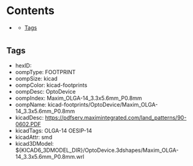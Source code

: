 



Contents
========

* [](#)
	* [Tags](#tags)

# 

## Tags

- hexID: 
- oompType: FOOTPRINT
- oompSize: kicad
- oompColor: kicad-footprints
- oompDesc: OptoDevice
- oompIndex: Maxim_OLGA-14_3.3x5.6mm_P0.8mm
- oompName: kicad-footprints/OptoDevice/Maxim_OLGA-14_3.3x5.6mm_P0.8mm
- kicadDesc: https://pdfserv.maximintegrated.com/land_patterns/90-0602.PDF
- kicadTags: OLGA-14 OESIP-14
- kicadAttr: smd
- kicad3DModel: ${KICAD6_3DMODEL_DIR}/OptoDevice.3dshapes/Maxim_OLGA-14_3.3x5.6mm_P0.8mm.wrl
